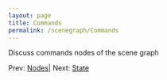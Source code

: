 ```yaml
---
layout: page
title: Commands
permalink: /scenegraph/Commands
---
```


Discuss commands nodes of the scene graph

Prev: [Nodes](Nodes.md)| Next: [State](State.md)

